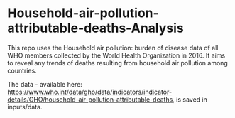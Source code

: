 # Household-air-pollution-attributable-deaths-Analysis

This repo uses the Household air pollution: burden of disease data of all WHO members collected by the World Health Organization in 2016. It aims to reveal any trends of deaths resulting from household air pollution among countries.

The data - available here: https://www.who.int/data/gho/data/indicators/indicator-details/GHO/household-air-pollution-attributable-deaths, is saved in inputs/data.